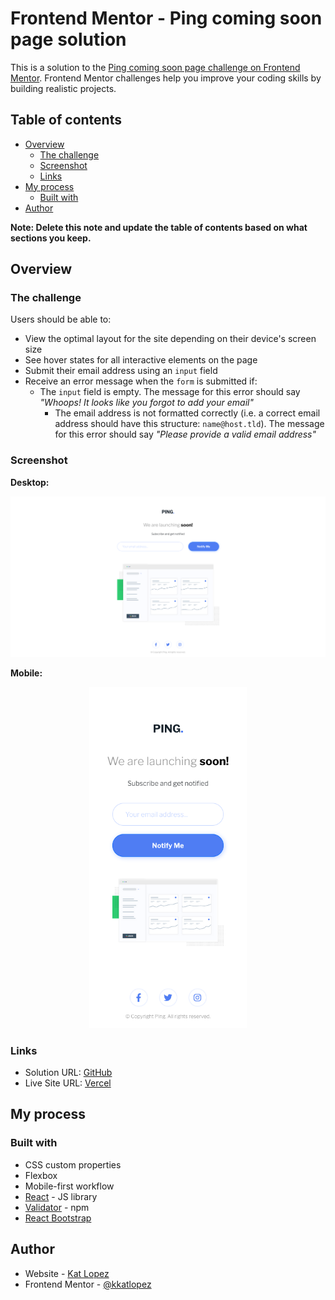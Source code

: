 # Frontend Mentor - Ping coming soon page solution

This is a solution to the [Ping coming soon page challenge on Frontend Mentor](https://www.frontendmentor.io/challenges/ping-single-column-coming-soon-page-5cadd051fec04111f7b848da). Frontend Mentor challenges help you improve your coding skills by building realistic projects. 

## Table of contents

- [Overview](#overview)
  - [The challenge](#the-challenge)
  - [Screenshot](#screenshot)
  - [Links](#links)
- [My process](#my-process)
  - [Built with](#built-with)
- [Author](#author)

**Note: Delete this note and update the table of contents based on what sections you keep.**

## Overview

### The challenge

Users should be able to:

- View the optimal layout for the site depending on their device's screen size
- See hover states for all interactive elements on the page
- Submit their email address using an `input` field
- Receive an error message when the `form` is submitted if:
  - The `input` field is empty. The message for this error should say *"Whoops! It looks like you forgot to add your email"*
    - The email address is not formatted correctly (i.e. a correct email address should have this structure: `name@host.tld`). The message for this error should say *"Please provide a valid email address"*

### Screenshot

**Desktop:**

![Screenshot of application on desktop](./src/images/screenshot-desktop.png)

**Mobile:**
<p style="text-align: center"><img src="./src/images/screenshot-mobile.png" width="50%" height="auto" alt="Screenshot of application on mobile"/></p>

### Links

- Solution URL: [GitHub](https://github.com/kkatlopez/frontend-mentor-ping-coming-soon)
- Live Site URL: [Vercel](https://frontend-mentor-ping-coming-soon-kl.vercel.app/)

## My process

### Built with

- CSS custom properties
- Flexbox
- Mobile-first workflow
- [React](https://reactjs.org/) - JS library
- [Validator](https://www.npmjs.com/package/validator) - npm
- [React Bootstrap](https://react-bootstrap.github.io/)

## Author

- Website - [Kat Lopez](https://linkedin.com/in/kkatlopez)
- Frontend Mentor - [@kkatlopez](https://www.frontendmentor.io/profile/kkatlopez)
